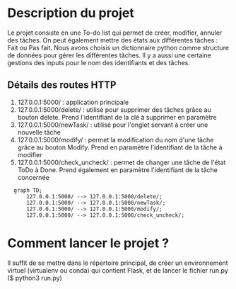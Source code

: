 # Description du projet
Le projet consiste en une To-do list qui permet de créer, modifier, annuler des tâches. On peut également mettre des états aux différentes tâches : Fait ou Pas fait. Nous avons choisis un dictionnaire python comme structure de données pour gérer les différentes tâches. Il y a aussi une certaine gestions des inputs pour le nom des identifiants et des tâches.

## Détails des routes HTTP
1. 127.0.0.1:5000/ : application principale
2. 127.0.0.1:5000/delete/ : utilisé pour supprimer des tâches grâce au bouton delete. Prend l'identifiant de la clé à supprimer en paramètre
3. 127.0.0.1:5000/newTask/ : utilisé pour l'onglet servant à créer une nouvelle tâche
4. 127.0.0.1:5000/modify/ : permet la modification du nom d'une tâche grâce au bouton Modify. Prend en paramètre l'identifiant de la tâche à modifier
5. 127.0.0.1:5000/check_uncheck/ : permet de changer une tâche de l'état ToDo à Done. Prend également en paramètre l'identifiant de la tâche concernée

```mermaid
  graph TD;
      127.0.0.1:5000/ --> 127.0.0.1:5000/delete/;
      127.0.0.1:5000/ --> 127.0.0.1:5000/newTask/;
      127.0.0.1:5000/ --> 127.0.0.1:5000/modify/;
      127.0.0.1:5000/ --> 127.0.0.1:5000/check_uncheck/;

```

# Comment lancer le projet ? 
Il suffit de se mettre dans le répertoire principal, de créer un environnement virtuel (virtualenv ou conda) qui contient Flask, et de lancer le fichier run.py ($ python3 run.py)



